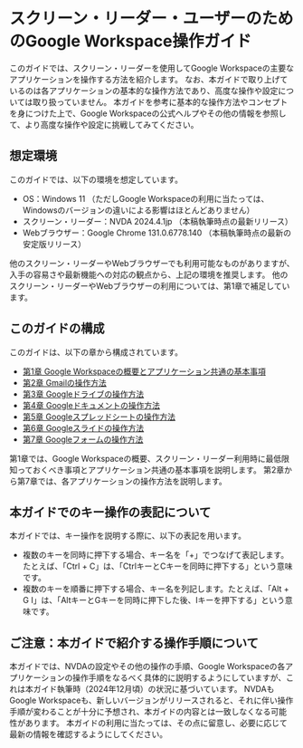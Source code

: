 # スクリーン・リーダー・ユーザーのためのGoogle Workspace操作ガイド

このガイドでは、スクリーン・リーダーを使用してGoogle Workspaceの主要なアプリケーションを操作する方法を紹介します。
なお、本ガイドで取り上げているのは各アプリケーションの基本的な操作方法であり、高度な操作や設定については取り扱っていません。
本ガイドを参考に基本的な操作方法やコンセプトを身につけた上で、Google Workspaceの公式ヘルプやその他の情報を参照して、より高度な操作や設定に挑戦してみてください。

## 想定環境

このガイドでは、以下の環境を想定しています。

* OS：Windows 11 （ただしGoogle Workspaceの利用に当たっては、Windowsのバージョンの違いによる影響はほとんどありません）
* スクリーン・リーダー：NVDA 2024.4.1jp （本稿執筆時点の最新リリース）
* Webブラウザー：Google Chrome 131.0.6778.140 （本稿執筆時点の最新の安定版リリース）

他のスクリーン・リーダーやWebブラウザーでも利用可能なものがありますが、入手の容易さや最新機能への対応の観点から、上記の環境を推奨します。
他のスクリーン・リーダーやWebブラウザーの利用については、第1章で補足しています。

## このガイドの構成

このガイドは、以下の章から構成されています。

* [第1章 Google Workspaceの概要とアプリケーション共通の基本事項](01-intro.md)
* [第2章 Gmailの操作方法](02-gmail.md)
* [第3章 Googleドライブの操作方法](03-drive.md)
* [第4章 Googleドキュメントの操作方法](04-docs.md)
* [第5章 Googleスプレッドシートの操作方法](05-sheets.md)
* [第6章 Googleスライドの操作方法](06-slides.md)
* [第7章 Googleフォームの操作方法](07-forms.md)

第1章では、Google Workspaceの概要、スクリーン・リーダー利用時に最低限知っておくべき事項とアプリケーション共通の基本事項を説明します。
第2章から第7章では、各アプリケーションの操作方法を説明します。

## 本ガイドでのキー操作の表記について

本ガイドでは、キー操作を説明する際に、以下の表記を用います。

* 複数のキーを同時に押下する場合、キー名を「+」でつなげて表記します。たとえば、「Ctrl + C」は、「CtrlキーとCキーを同時に押下する」という意味です。
* 複数のキーを順番に押下する場合、キー名を列記します。たとえば、「Alt + G I」は、「AltキーとGキーを同時に押下した後、Iキーを押下する」という意味です。

## ご注意：本ガイドで紹介する操作手順について

本ガイドでは、NVDAの設定やその他の操作の手順、Google Workspaceの各アプリケーションの操作手順をなるべく具体的に説明するようにしていますが、これは本ガイド執筆時（2024年12月頃）の状況に基づいています。
NVDAもGoogle Workspaceも、新しいバージョンがリリースされると、それに伴い操作手順が変わることが十分に予想され、本ガイドの内容とは一致しなくなる可能性があります。
本ガイドの利用に当たっては、その点に留意し、必要に応じて最新の情報を確認するようにしてください。

